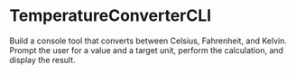 # TemperatureConverterCLI
Build a console tool that converts between Celsius, Fahrenheit, and Kelvin. Prompt the user for a value and a target unit, perform the calculation, and display the result.
